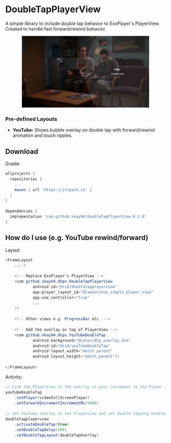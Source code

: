 DoubleTapPlayerView
=====

A simple library to include double tap behavior to ExoPlayer's PlayerView. Created to handle fast forward/rewind behavior.

<center>
<img src="github/youtube.png" alt="drawing" width="400"/>
</center>


### Pre-defined Layouts
 
* **YouTube:** Shows bubble overlay on double tap with forward/rewind animation and touch ripples.

Download
--------
Gradle:

```gradle
allprojects {
  repositories {
    ...
    maven { url 'https://jitpack.io' }
  }
}

dependencies {
  implementation 'com.github.vkay94:DoubleTapPlayerView:0.2.0'
}
```

How do I use (e.g. YouTube rewind/forward)
-------------------
Layout:

```java
<FrameLayout
    ... >

    <!-- Replace ExoPlayer's PlayerView -->
    <com.github.vkay94.dtpv.DoubleTapPlayerView
            android:id="@+id/doubletapplayerview"
            app:player_layout_id="@layout/exo_simple_player_view"
            app:use_controller="true"
            ...
    />

    <!-- Other views e.g. ProgressBar etc  -->

    <!-- Add the overlay on top of PlayerView -->
    <com.github.vkay94.dtpv.YouTubeDoubleTap
            android:background="@color/dtp_overlay_dim"
            android:id="@+id/youTubeDoubleTap"
            android:layout_width="match_parent"
            android:layout_height="match_parent"/>

</FrameLayout>
```

Activity: 

```java
// Link the PlayerView to the overlay to pass increment to the Player (seekTo)
youTubeDoubleTap
    .setPlayer(videoFullScreenPlayer)
    .setForwardIncrementIncrementMs(5000)

// Set YouTube overlay to the PlayerView and set double tapping enabled (false by default)
doubletapplayerview
    .activateDoubleTap(true)
    .setDoubleTapDelay(500)
    .setDoubleTapLayout(doubleTapOverlay)
```